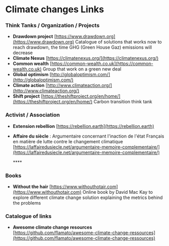 # Climate changes Links

### Think Tanks / Organization / Projects

* **Drawdown project** [https://www.drawdown.org](https://www.drawdown.org) Catalogue of solutions that works now to reach drawdown, the time GHG \(Green House Gaz\) emissions will decrease
* **Climate Nexus** [https://climatenexus.org/](https://climatenexus.org/)
* **Common wealth** [https://common-wealth.co.uk](https://common-wealth.co.uk) Group that work on a green new deal
* **Global optimism** [http://globaloptimism.com/](http://globaloptimism.com/)
* **Climate action** [http://www.climateaction.org/](http://www.climateaction.org/) 
* **Shift project** [https://theshiftproject.org/en/home/](https://theshiftproject.org/en/home/) Carbon transition think tank

### Activist / Association 

* **Extension rebellion** [https://rebellion.earth](https://rebellion.earth)
* **Affaire du siècle** : Argumentaire concernant l'inaction de l'état Français en matière de lutte contre le changement climatique [https://laffairedusiecle.net/argumentaire-memoire-complementaire/](https://laffairedusiecle.net/argumentaire-memoire-complementaire/)

  \*\*\*\*

### Books

* **Without the hair** [https://www.withouthotair.com](https://www.withouthotair.com) Online book by David Mac Kay to explore different climate change solution explaining the metrics behind the problems

### Catalogue of links 

* **Awesome climate change resources** [https://github.com/flamato/awesome-climate-change-ressources](https://github.com/flamato/awesome-climate-change-ressources)

